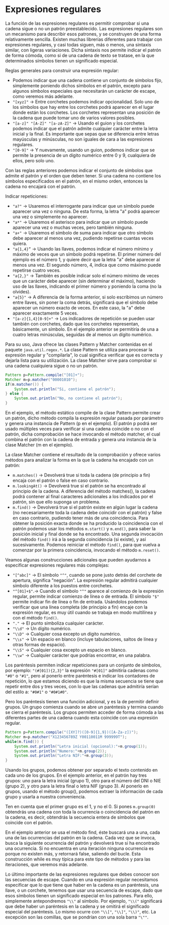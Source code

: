 # Expresiones regulares

La función de las expresiones regulares es permitir comprobar si una cadena sigue o no un patrón preestablecido. Las expresiones regulares son un mecanismo para describir esos patrones, y se construyen de una forma relativamente sencilla. Existen muchas librerías diferentes para trabajar con expresiones regulares, y casi todas siguen, más o menos, una sintaxis similar, con ligeras variaciones. Dicha sintaxis nos permite indicar el patrón de forma cómoda, como si de una cadena de texto se tratase, en la que determinados símbolos tienen un significado especial.

Reglas generales para construir una expresión regular:

- Podemos indicar que una cadena contiene un conjunto de símbolos fijo, simplemente poniendo dichos símbolos en el patrón, excepto para algunos símbolos especiales que necesitarán un carácter de escape, como veremos más adelante.
- `"[xyz]"` → Entre corchetes podemos indicar opcionalidad. Solo uno de los símbolos que hay entre los corchetes podrá aparecer en el lugar donde están los corchetes. Los corchetes representan una posición de la cadena que puede tomar uno de varios valores posibles.
- `"[a-z]" "[A-Z]" "[a-zA-Z]"` → Usando el guion y los corchetes podemos indicar que el patrón admite cualquier carácter entre la letra inicial y la final. Es importante que sepas que se diferencia entre letras mayúsculas y minúsculas, no son iguales de cara a las expresiones regulares.
- `"[0-9]"` → Y nuevamente, usando un guion, podemos indicar que se permite la presencia de un dígito numérico entre 0 y 9, cualquiera de ellos, pero solo uno.

Con las reglas anteriores podemos indicar el conjunto de símbolos que admite el patrón y el orden que deben tener. Si una cadena no contiene los símbolos especificados en el patrón, en el mismo orden, entonces la cadena no encajará con el patrón.

Indicar repeticiones:

- `"a?"` → Usaremos el interrogante para indicar que un símbolo puede aparecer una vez o ninguna. De esta forma, la letra "a" podrá aparecer una vez o simplemente no aparecer.
- `"a*"` → Usaremos el asterisco para indicar que un símbolo puede aparecer una vez o muchas veces, pero también ninguna.
- `"a+"` → Usaremos el símbolo de suma para indicar que otro símbolo debe aparecer al menos una vez, pudiendo repetirse cuantas veces quiera.
- `"a{1,4}”` → Usando las llaves, podemos indicar el número mínimo y máximo de veces que un símbolo podrá repetirse. El primer número del ejemplo es el número 1, y quiere decir que la letra "a" debe aparecer al menos una vez. El segundo número, 4, indica que como máximo puede repetirse cuatro veces.
- `"a{2,}"` → También es posible indicar solo el número mínimo de veces que un carácter debe aparecer (sin determinar el máximo), haciendo uso de las llaves, indicando el primer número y poniendo la coma (no la olvides).
- `"a{5}"` → A diferencia de la forma anterior, si solo escribimos un número entre llaves, sin poner la coma detrás, significará que el símbolo debe aparecer un número exacto de veces. En este caso, la "a" debe aparecer exactamente 5 veces.
- `"[a-z]{1,4}[0-9]+"` → Los indicadores de repetición se pueden usar también con corchetes, dado que los corchetes representan, básicamente, un símbolo. En el ejemplo anterior se permitiría de una a cuatro letras minúsculas, seguidas de al menos un dígito numérico.

Para su uso, Java ofrece las clases Pattern y Matcher contenidas en el paquete `java.util.regex.*`. La clase Pattern se utiliza para procesar la expresión regular y "compilarla", lo cual significa verificar que es correcta y dejarla lista para su utilización. La clase Matcher sirve para comprobar si una cadena cualquiera sigue o no un patrón.

```java
Pattern p=Pattern.compile("[01]+");
Matcher m=p.matcher("00001010");
if(m.matcher()) {
	System.out.println("Si, contiene el patrón");
} else {
	System.out.println("No, no contiene el patrón");
}
```

En el ejemplo, el método estático compile de la clase Pattern permite crear un patrón, dicho método compila la expresión regular pasada por parámetro y genera una instancia de Pattern (p en el ejemplo). El patrón p podrá ser usado múltiples veces para verificar si una cadena coincide o no con el patrón, dicha comprobación se hace invocando el método matcher, el cual combina el patrón con la cadena de entrada y genera una instancia de la clase Matcher (m en el ejemplo).

La clase Matcher contiene el resultado de la comprobación y ofrece varios métodos para analizar la forma en la que la cadena ha encajado con un patrón:

- `m.matches()` → Devolverá true si toda la cadena (de principio a fin) encaja con el patrón o false en caso contrario.
- `m.lookingAt()` → Devolverá true si el patrón se ha encontrado al principio de la cadena. A diferencia del método matches(), la cadena podrá contener al final caracteres adicionales a los indicados por el patrón, sin que ello suponga un problema.
- `m.find()` → Devolverá true si el patrón existe en algún lugar la cadena (no necesariamente toda la cadena debe coincidir con el patrón) y false en caso contrario, pudiendo tener más de una coincidencia. Para obtener la posición exacta donde se ha producido la coincidencia con el patrón podemos usar los métodos `m.start()` y `m.end()`, para saber la posición inicial y final donde se ha encontrado. Una segunda invocación del método `find()` irá a la segunda coincidencia (si existe), y así sucesivamente. Podemos reiniciar el método `find()`, para que vuelva a comenzar por la primera coincidencia, invocando el método `m.reset()`.

Veamos algunas construcciones adicionales que pueden ayudarnos a especificar expresiones regulares más complejas:

- `"[^abc]"` → El símbolo `"^"`, cuando se pone justo detrás del corchete de apertura, significa "negación". La expresión regular admitirá cualquier símbolo diferente a los puestos entre corchetes.
- `"^[01]+$"`.→ Cuando el símbolo `"^"` aparece al comienzo de la expresión regular, permite indicar comienzo de línea o de entrada. El símbolo `"$"` permite indicar fin de línea o fin de entrada. Usándolos podemos verificar que una línea completa (de principio a fin) encaje con la expresión regular, es muy útil cuando se trabaja en modo multilínea y con el método `find()`.
- `"."` → El punto simboliza cualquier carácter.
- `"\\d"` → Un dígito numérico.
- `"\\D"` → Cualquier cosa excepto un dígito numérico.
- `"\\s"` → Un espacio en blanco (incluye tabulaciones, saltos de línea y otras formas de espacio).
- `"\\S"` → Cualquier cosa excepto un espacio en blanco.
- `"\\w"` → Cualquier carácter que podrías encontrar, en una palabra.

Los paréntesis permiten indicar repeticiones para un conjunto de símbolos, por ejemplo: `"(#[01]){2,3}"` la expresión `"#[01]"` admitiría cadenas como `"#0"` o `"#1"`, pero al ponerlo entre paréntesis e indicar los contadores de repetición, lo que estamos diciendo es que la misma secuencia se tiene que repetir entre dos y tres veces, con lo que las cadenas que admitiría serían del estilo a: `"#0#1"` o `"#0#1#0"`.

Pero los paréntesis tienen una función adicional, y es la de permitir definir grupos. Un grupo comienza cuando se abre un paréntesis y termina cuando se cierra el paréntesis. Los grupos permiten acceder de forma cómoda a las diferentes partes de una cadena cuando esta coincide con una expresión regular.

```java
Pattern p=Pattern.compile("([XY]?)([0-9]{1,9})([A-Za-z])");
Matcher m=p.matcher("X123456789Z Y00110011M 999999T");
while(m.find()) {
	System.out.println("Letra inicial (opcional):"+m.group(1));
	System.out.println("Numero:"+m.group(2));
	System.out.println("Letra NIF:"+m.group(3));
}
```

Usando los grupos, podemos obtener por separado el texto contenido en cada uno de los grupos. En el ejemplo anterior, en el patrón hay tres grupos: uno para la letra inicial (grupo 1), otro para el número del DNI o NIE (grupo 2), y otro para la letra final o letra NIF (grupo 3). Al ponerlo en grupos, usando el método group(), podemos extraer la información de cada grupo y usarla a nuestra conveniencia.

Ten en cuenta que el primer grupo es el 1, y no el 0. Si pones `m.group(0)` obtendrás una cadena con toda la ocurrencia o coincidencia del patrón en la cadena, es decir, obtendrás la secuencia entera de símbolos que coincide con el patrón.

En el ejemplo anterior se usa el método find, éste buscará una a una, cada una de las ocurrencias del patrón en la cadena. Cada vez que se invoca, busca la siguiente ocurrencia del patrón y devolverá true si ha encontrado una ocurrencia. Si no encuentra en una iteración ninguna ocurrencia es porque no existen más, y retornará false, saliendo del bucle. Esta construcción while es muy típica para este tipo de métodos y para las iteraciones, que veremos más adelante.

Lo último importante de las expresiones regulares que debes conocer son las secuencias de escape. Cuando en una expresión regular necesitamos especificar que lo que tiene que haber en la cadena es un paréntesis, una llave, o un corchete, tenemos que usar una secuencia de escape, dado que esos símbolos tienen un significado especial en los patrones. Para ello, simplemente antepondremos `"\\"` al símbolo. Por ejemplo, `"\\("` significará que debe haber un paréntesis en la cadena y se omitirá el significado especial del paréntesis. Lo mismo ocurre con `"\\["`, `"\\]"`, `"\\)"`, etc. La excepción son las comillas, que se pondrían con una sola barra `"\""`.